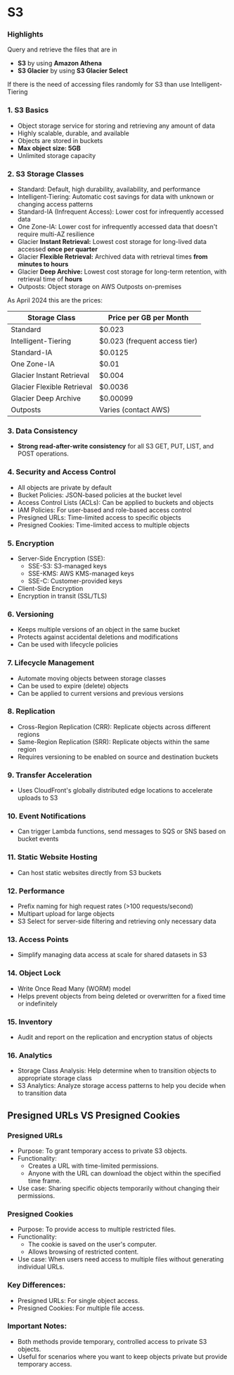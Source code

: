 # S3

### Highlights

Query and retrieve the files that are in &#x20;

* **S3** by using **Amazon Athena**
* **S3 Glacier** by using **S3 Glacier Select**

If there is the need of accessing files randomly for S3 than use Intelligent-Tiering&#x20;

### 1. S3 Basics

* Object storage service for storing and retrieving any amount of data
* Highly scalable, durable, and available
* Objects are stored in buckets
* **Max object size: 5GB**
* Unlimited storage capacity

### 2. S3 Storage Classes

* Standard: Default, high durability, availability, and performance
* Intelligent-Tiering: Automatic cost savings for data with unknown or changing access patterns
* Standard-IA (Infrequent Access): Lower cost for infrequently accessed data
* One Zone-IA: Lower cost for infrequently accessed data that doesn't require multi-AZ resilience
* Glacier **Instant Retrieval:** Lowest cost storage for long-lived data accessed **once per quarter**
* Glacier **Flexible Retrieval:** Archived data with retrieval times **from minutes to hours**
* Glacier **Deep Archive:** Lowest cost storage for long-term retention, with retrieval time of **hours**
* Outposts: Object storage on AWS Outposts on-premises

As April 2024 this are the prices:&#x20;

| Storage Class              | Price per GB per Month        |
| -------------------------- | ----------------------------- |
| Standard                   | $0.023                        |
| Intelligent-Tiering        | $0.023 (frequent access tier) |
| Standard-IA                | $0.0125                       |
| One Zone-IA                | $0.01                         |
| Glacier Instant Retrieval  | $0.004                        |
| Glacier Flexible Retrieval | $0.0036                       |
| Glacier Deep Archive       | $0.00099                      |
| Outposts                   | Varies (contact AWS)          |

### 3. Data Consistency

* **Strong read-after-write consistency** for all S3 GET, PUT, LIST, and POST operations.

### 4. Security and Access Control

* All objects are private by default
* Bucket Policies: JSON-based policies at the bucket level
* Access Control Lists (ACLs): Can be applied to buckets and objects
* IAM Policies: For user-based and role-based access control
* Presigned URLs: Time-limited access to specific objects
* Presigned Cookies: Time-limited access to multiple objects

### 5. Encryption

* Server-Side Encryption (SSE):
  * SSE-S3: S3-managed keys
  * SSE-KMS: AWS KMS-managed keys
  * SSE-C: Customer-provided keys
* Client-Side Encryption
* Encryption in transit (SSL/TLS)

### 6. Versioning

* Keeps multiple versions of an object in the same bucket
* Protects against accidental deletions and modifications
* Can be used with lifecycle policies

### 7. Lifecycle Management

* Automate moving objects between storage classes
* Can be used to expire (delete) objects
* Can be applied to current versions and previous versions

### 8. Replication

* Cross-Region Replication (CRR): Replicate objects across different regions
* Same-Region Replication (SRR): Replicate objects within the same region
* Requires versioning to be enabled on source and destination buckets

### 9. Transfer Acceleration

* Uses CloudFront's globally distributed edge locations to accelerate uploads to S3

### 10. Event Notifications

* Can trigger Lambda functions, send messages to SQS or SNS based on bucket events

### 11. Static Website Hosting

* Can host static websites directly from S3 buckets

### 12. Performance

* Prefix naming for high request rates (>100 requests/second)
* Multipart upload for large objects
* S3 Select for server-side filtering and retrieving only necessary data

### 13. Access Points

* Simplify managing data access at scale for shared datasets in S3

### 14. Object Lock

* Write Once Read Many (WORM) model
* Helps prevent objects from being deleted or overwritten for a fixed time or indefinitely

### 15. Inventory

* Audit and report on the replication and encryption status of objects

### 16. Analytics

* Storage Class Analysis: Help determine when to transition objects to appropriate storage class
* S3 Analytics: Analyze storage access patterns to help you decide when to transition data

## Presigned URLs VS Presigned Cookies

### Presigned URLs

* Purpose: To grant temporary access to private S3 objects.
* Functionality:
  * Creates a URL with time-limited permissions.
  * Anyone with the URL can download the object within the specified time frame.
* Use case: Sharing specific objects temporarily without changing their permissions.

### Presigned Cookies

* Purpose: To provide access to multiple restricted files.
* Functionality:
  * The cookie is saved on the user's computer.
  * Allows browsing of restricted content.
* Use case: When users need access to multiple files without generating individual URLs.

### Key Differences:

* Presigned URLs: For single object access.
* Presigned Cookies: For multiple file access.

### Important Notes:

* Both methods provide temporary, controlled access to private S3 objects.
* Useful for scenarios where you want to keep objects private but provide temporary access.



